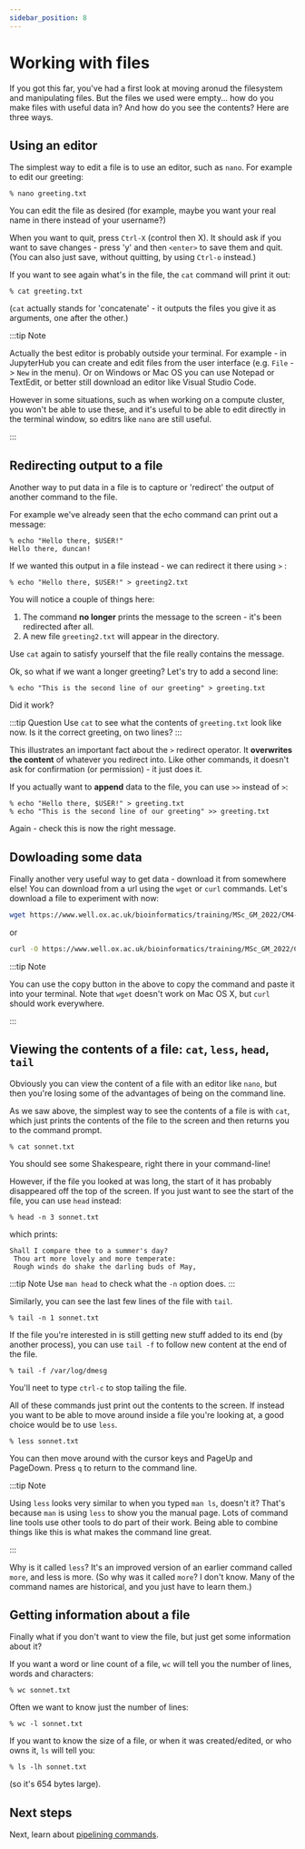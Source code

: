```yaml
---
sidebar_position: 8
---
```


# Working with files

If you got this far, you've had a first look at moving aronud the filesystem and manipulating files. But the files we
used were empty... how do you make files with useful data in?  And how do you see the contents? Here are three ways.

## Using an editor

The simplest way to edit a file is to use an editor, such as `nano`.    For example to edit
our greeting:

```
% nano greeting.txt
```

You can edit the file as desired (for example, maybe you want your real name in there instead of your username?)

When you want to quit, press `Ctrl-X` (control then X).  It should ask if you want to save changes - press 'y' and then `<enter>` to save them and quit.
(You can also just save, without quitting, by using `Ctrl-o` instead.)

If you want to see again what's in the file, the `cat` command will print it out:
```
% cat greeting.txt
```

(`cat` actually stands for 'concatenate' - it outputs the files you give it as arguments, one after the other.)

:::tip Note

Actually the best editor is probably outside your terminal. For example - in JupyterHub you can create and edit files
from the user interface (e.g. `File` -> `New` in the menu). Or on Windows or Mac OS you can use Notepad or TextEdit, or
better still download an editor like Visual Studio Code.

However in some situations, such as when working on a compute cluster, you won't be able to use these, and it's useful
to be able to edit directly in the terminal window, so editrs like `nano` are still useful.

:::

## Redirecting output to a file

Another way to put data in a file is to capture or 'redirect' the output of another command to the file.

For example we've already seen that the echo command can print out a message:

```
% echo "Hello there, $USER!"
Hello there, duncan!
```

If we wanted this output in a file instead - we can redirect it there using `>` :

```
% echo "Hello there, $USER!" > greeting2.txt
```

You will notice a couple of things here:

1. The command **no longer** prints the message to the screen - it's been redirected after all.
2. A new file `greeting2.txt` will appear in the directory.

Use `cat` again to satisfy yourself that the file really contains the message.

Ok, so what if we want a longer greeting? Let's try to add a second line:

```
% echo "This is the second line of our greeting" > greeting.txt
```

Did it work?

:::tip Question
Use `cat` to see what the contents of `greeting.txt` look like now.  Is it the correct greeting, on two lines?
:::

This illustrates an important fact about the `>` redirect operator.  It **overwrites the content** of whatever you
redirect into.  Like other commands, it doesn't ask for confirmation (or permission) - it just does it.

If you actually want to **append** data to the file, you can use `>>` instead of `>`:

```
% echo "Hello there, $USER!" > greeting.txt
% echo "This is the second line of our greeting" >> greeting.txt
```

Again - check this is now the right message.

## Dowloading some data

Finally another very useful way to get data - download it from somewhere else!
You can download from a url using the `wget` or `curl` commands.  Let's download a file to experiment with now:

```sh
wget https://www.well.ox.ac.uk/bioinformatics/training/MSc_GM_2022/CM4-2-command_line/data/sonnet.txt
```

or

```sh
curl -O https://www.well.ox.ac.uk/bioinformatics/training/MSc_GM_2022/CM4-2-command_line/data/sonnet.txt
```

:::tip Note

You can use the copy button in the above to copy the command and paste it into your terminal.  Note that `wget` doesn't
work on Mac OS X, but `curl` should work everywhere.

:::

## Viewing the contents of a file: `cat`, `less`, `head`, `tail`

Obviously you can view the content of a file with an editor like `nano`, but then you're losing
some of the advantages of being on the command line.

As we saw above, the simplest way to see the contents of a file is with `cat`, which just prints the contents of the
file to the screen and then returns you to the command prompt.

~~~~
% cat sonnet.txt 
~~~~

You should see some Shakespeare, right there in your command-line!

However, if the file you looked at was long, the start of it has probably disappeared off the top of the screen. If you
just want to see the start of the file, you can use `head` instead:

~~~~
% head -n 3 sonnet.txt 
~~~~

which prints:

    Shall I compare thee to a summer's day?
     Thou art more lovely and more temperate:
     Rough winds do shake the darling buds of May,

:::tip Note
Use `man head` to check what the `-n` option does.
:::

Similarly, you can see the last few lines of the file with `tail`.

~~~~
% tail -n 1 sonnet.txt 
~~~~

If the file you're interested in is still getting new stuff added to its end (by another process), you can use `tail -f`
to follow new content at the end of the file.

`% tail -f /var/log/dmesg`

You'll neet to type `ctrl-c` to stop tailing the file.

All of these commands just print out the contents to the screen.  If instead you want to be able to move around inside a
file you're looking at, a good choice would be to use `less`.

`% less sonnet.txt`

You can then move around with the cursor keys and PageUp and PageDown. Press `q` to return to the command line.

:::tip Note

Using `less` looks very similar to when you typed `man ls`, doesn't it? That's because `man` is using `less` to show you
the manual page. Lots of command line tools use other tools to do part of their work. Being able to combine things like
this is what makes the command line great.

:::

Why is it called `less`? It's an improved version of an earlier command called `more`, and less is more.
(So why was it called `more`?  I don't know.  Many of the command names are historical, and you just have to learn them.)

## Getting information about a file

Finally what if you don't want to view the file, but just get some information about it?

If you want a word or line count of a file, `wc` will tell you the number of lines, words and characters:

`% wc sonnet.txt`

Often we want to know just the number of lines:

`% wc -l sonnet.txt`

If you want to know the size of a file, or when it was created/edited, or who owns it, `ls` will tell you:
```
% ls -lh sonnet.txt
```

(so it's 654 bytes large).

## Next steps

Next, learn about [pipelining commands](08_pipelines.md).

